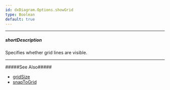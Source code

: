 ```yaml
---
id: dxDiagram.Options.showGrid
type: Boolean
default: true
---
```

---
##### shortDescription
Specifies whether grid lines are visible.

---
#####See Also#####
- [gridSize](/api-reference/10%20UI%20Widgets/dxDiagram/1%20Configuration/gridSize '/Documentation/ApiReference/UI_Widgets/dxDiagram/Configuration/#gridSize')
- [snapToGrid](/api-reference/10%20UI%20Widgets/dxDiagram/1%20Configuration/snapToGrid.md '/Documentation/ApiReference/UI_Widgets/dxDiagram/Configuration/#snapToGrid')
